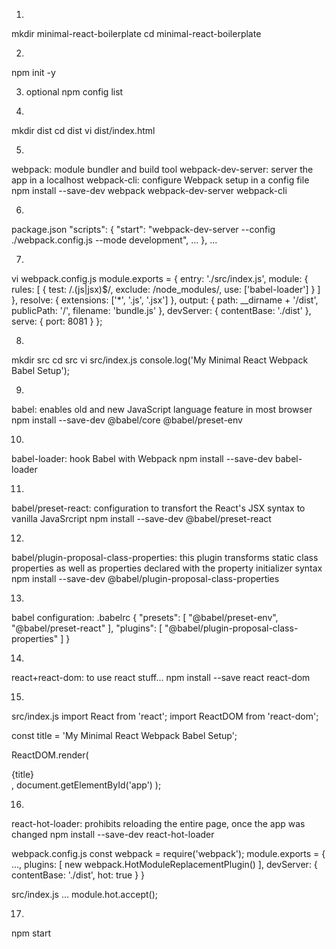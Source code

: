 1.
mkdir minimal-react-boilerplate
cd minimal-react-boilerplate

2.
npm init -y

3. optional
npm config list

4.
mkdir dist
cd dist
vi dist/index.html
<!DOCTYPE html>
<html>
  <head>
    <title>The Minimal React Webpack Babel Setup</title>
  </head>
  <body>
    <div id="app"></div>
    <script src="/bundle.js"></script>
  </body>
</html>

5.
webpack: module bundler and build tool
webpack-dev-server: server the app in a localhost
webpack-cli: configure Webpack setup in a config file
npm install --save-dev webpack webpack-dev-server webpack-cli

6.
package.json
"scripts": {
  "start": "webpack-dev-server --config ./webpack.config.js --mode development",
  ...
},
...

7.
vi webpack.config.js
module.exports = {
  entry: './src/index.js',
  module: {
    rules: [
      {
        test: /\.(js|jsx)$/,
        exclude: /node_modules/,
        use: ['babel-loader']
      }
    ]
  },
  resolve: {
    extensions: ['*', '.js', '.jsx']
  },
  output: {
    path: __dirname + '/dist',
    publicPath: '/',
    filename: 'bundle.js'
  },
  devServer: {
    contentBase: './dist'
  },
  serve: {
    port: 8081
  }
};

8.
mkdir src
cd src
vi src/index.js
console.log('My Minimal React Webpack Babel Setup');

9.
babel: enables old and new JavaScript language feature in most browser
npm install --save-dev @babel/core @babel/preset-env

10.
babel-loader: hook Babel with Webpack
npm install --save-dev babel-loader

11.
babel/preset-react: configuration to transfort the React's JSX syntax to vanilla JavaSrcript
npm install --save-dev @babel/preset-react

12.
babel/plugin-proposal-class-properties: this plugin transforms static class properties as well as properties declared with the property initializer syntax
npm install --save-dev @babel/plugin-proposal-class-properties

13.
babel configuration: .babelrc
{
  "presets": [
    "@babel/preset-env",
    "@babel/preset-react"
  ],
  "plugins": [
    "@babel/plugin-proposal-class-properties"
  ]
}

14.
react+react-dom: to use react stuff...
npm install --save react react-dom

15.
src/index.js
import React from 'react';
import ReactDOM from 'react-dom';

const title = 'My Minimal React Webpack Babel Setup';

ReactDOM.render(
  <div>{title}</div>,
  document.getElementById('app')
);

16.
react-hot-loader: prohibits reloading the entire page, once the app was changed
npm install --save-dev react-hot-loader

webpack.config.js
const webpack = require('webpack');
module.exports = {
  ...,
  plugins: [
    new webpack.HotModuleReplacementPlugin()
  ],
  devServer: {
    contentBase: './dist',
    hot: true
  }
}

src/index.js
...
module.hot.accept();

17.
npm start
